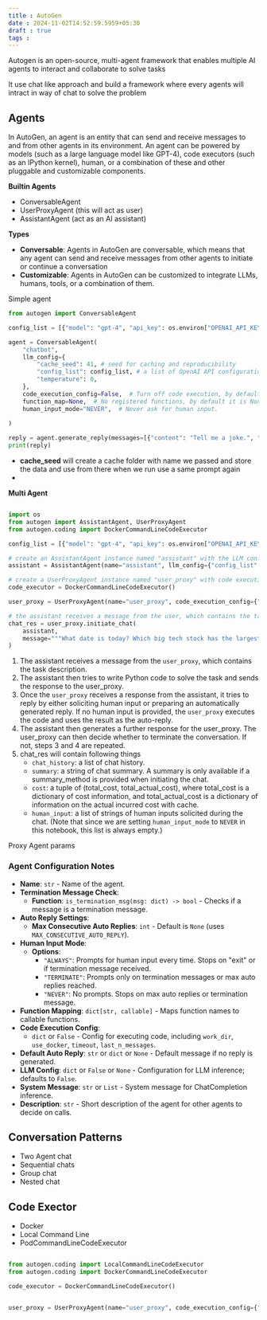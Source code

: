 ```yaml
---
title : AutoGen
date : 2024-11-02T14:52:59.5959+05:30
draft : true
tags : 
---
```


Autogen is an open-source, multi-agent framework that enables multiple AI agents to interact and collaborate to solve tasks

It use chat like approach and build a framework where every agents will intract in way of chat to solve the problem

## Agents

In AutoGen, an agent is an entity that can send and receive messages to and from other agents in its environment. An agent can be powered by models (such as a large language model like GPT-4), code executors (such as an IPython kernel), human, or a combination of these and other pluggable and customizable components.

**Builtin Agents**
- ConversableAgent
- UserProxyAgent (this will act as user)
- AssistantAgent  (act as an AI assistant)

**Types**

- **Conversable**: Agents in AutoGen are conversable, which means that any agent can send and receive messages from other agents to initiate or continue a conversation
- **Customizable**: Agents in AutoGen can be customized to integrate LLMs, humans, tools, or a combination of them.


Simple agent

```python
from autogen import ConversableAgent

config_list = [{"model": "gpt-4", "api_key": os.environ["OPENAI_API_KEY"]}]

agent = ConversableAgent(
    "chatbot",
    llm_config={
		"cache_seed": 41, # seed for caching and reproducibility  
		"config_list": config_list, # a list of OpenAI API configurations  
		"temperature": 0,
    },
    code_execution_config=False,  # Turn off code execution, by default it is off.
    function_map=None,  # No registered functions, by default it is None.
    human_input_mode="NEVER",  # Never ask for human input.
    
)

reply = agent.generate_reply(messages=[{"content": "Tell me a joke.", "role": "user"}])  
print(reply)
```
- **cache_seed** will create a cache folder with name we passed and store the data and use from there when we run use a same prompt again
- 
**Multi Agent**

```python

import os
from autogen import AssistantAgent, UserProxyAgent
from autogen.coding import DockerCommandLineCodeExecutor

config_list = [{"model": "gpt-4", "api_key": os.environ["OPENAI_API_KEY"]}]

# create an AssistantAgent instance named "assistant" with the LLM configuration.
assistant = AssistantAgent(name="assistant", llm_config={"config_list": config_list})

# create a UserProxyAgent instance named "user_proxy" with code execution on docker.
code_executor = DockerCommandLineCodeExecutor()

user_proxy = UserProxyAgent(name="user_proxy", code_execution_config={"executor": code_executor})

# the assistant receives a message from the user, which contains the task description
chat_res = user_proxy.initiate_chat(
    assistant,
    message="""What date is today? Which big tech stock has the largest year-to-date gain this year? How much is the gain?""",
)


```

1. The assistant receives a message from the `user_proxy`, which contains the task description.
2. The assistant then tries to write Python code to solve the task and sends the response to the user_proxy.
3. Once the `user_proxy` receives a response from the assistant, it tries to reply by either soliciting human input or preparing an automatically generated reply. If no human input is provided, the `user_proxy` executes the code and uses the result as the auto-reply.
4. The assistant then generates a further response for the user_proxy. The user_proxy can then decide whether to terminate the conversation. If not, steps 3 and 4 are repeated.
5. chat_res will contain following things
	- `chat_history`: a list of chat history.
	- `summary`: a string of chat summary. A summary is only available if a summary_method is provided when initiating the chat.
	- `cost`: a tuple of (total_cost, total_actual_cost), where total_cost is a dictionary of cost information, and total_actual_cost is a dictionary of information on the actual incurred cost with cache.
	- `human_input`: a list of strings of human inputs solicited during the chat. (Note that since we are setting `human_input_mode` to `NEVER` in this notebook, this list is always empty.)

Proxy Agent params
### Agent Configuration Notes

- **Name**: `str` - Name of the agent.
- **Termination Message Check**: 
  - **Function**: `is_termination_msg(msg: dict) -> bool` - Checks if a message is a termination message.
- **Auto Reply Settings**: 
  - **Max Consecutive Auto Replies**: `int` - Default is `None` (uses `MAX_CONSECUTIVE_AUTO_REPLY`).
- **Human Input Mode**: 
  - **Options**: 
    - `"ALWAYS"`: Prompts for human input every time. Stops on "exit" or if termination message received.
    - `"TERMINATE"`: Prompts only on termination messages or max auto replies reached.
    - `"NEVER"`: No prompts. Stops on max auto replies or termination message.
- **Function Mapping**: `dict[str, callable]` - Maps function names to callable functions. 
- **Code Execution Config**: 
  - `dict` or `False` - Config for executing code, including `work_dir`, `use_docker`, `timeout`, `last_n_messages`.
- **Default Auto Reply**: `str` or `dict` or `None` - Default message if no reply is generated.
- **LLM Config**: `dict` or `False` or `None` - Configuration for LLM inference; defaults to `False`.
- **System Message**: `str` or `List` - System message for ChatCompletion inference.
- **Description**: `str` - Short description of the agent for other agents to decide on calls.
## Conversation Patterns

- Two Agent chat
- Sequential chats
- Group chat
- Nested chat


## Code Exector

- Docker
- Local Command Line
- PodCommandLineCodeExecutor

```python

from autogen.coding import LocalCommandLineCodeExecutor
from autogen.coding import DockerCommandLineCodeExecutor

code_executor = DockerCommandLineCodeExecutor()


user_proxy = UserProxyAgent(name="user_proxy", code_execution_config={"executor": code_executor})
```